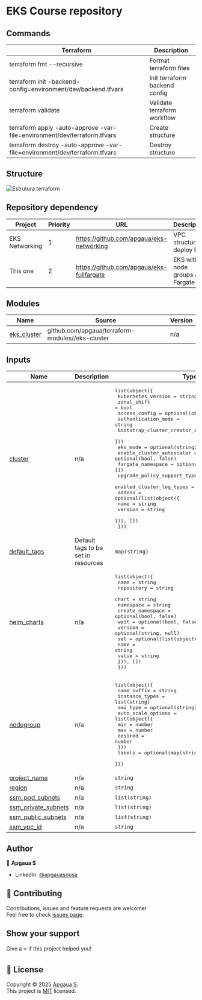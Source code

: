 <!-- BEGIN_TF_DOCS -->
# EKS Course repository

## Commands

| Terraform | Description |
|--------------------|-------------|
| terraform fmt --recursive | Format terraform files |
| terraform init -backend-config=environment/dev/backend.tfvars | Init terraform backend config|
| terraform validate | Validate terraform workflow |
| terraform apply -auto-approve -var-file=environment/dev/terraform.tfvars | Create structure |
| terraform destroy -auto-approve -var-file=environment/dev/terraform.tfvars | Destroy structure |

## Structure
![Estrutura terraform](diagrama.png)

## Repository dependency
| Project | Priority | URL | Description |
|---------|----------|-----|-------------|
| EKS Networking | 1 | https://github.com/apgaua/eks-networking | VPC structure to deploy EKS |
| This one | 2 | https://github.com/apgaua/eks-fullfargate | EKS with node groups and Fargate |

## Modules

| Name | Source | Version |
|------|--------|---------|
| <a name="module_eks_cluster"></a> [eks\_cluster](#module\_eks\_cluster) | github.com/apgaua/terraform-modules//eks-cluster | n/a |

## Inputs

| Name | Description | Type | Default | Required |
|------|-------------|------|---------|:--------:|
| <a name="input_cluster"></a> [cluster](#input\_cluster) | n/a | <pre>list(object({<br/>    kubernetes_version = string<br/>    zonal_shift        = bool<br/>    access_config = optional(object({<br/>      authentication_mode                         = string<br/>      bootstrap_cluster_creator_admin_permissions = bool<br/>    }))<br/>    eks_mode                    = optional(string)<br/>    enable_cluster_autoscaler   = optional(bool, false)<br/>    fargate_namespace           = optional(list(string), [])<br/>    upgrade_policy_support_type = string<br/>    enabled_cluster_log_types   = list(string)<br/>    addons = optional(list(object({<br/>      name    = string<br/>      version = string<br/>    })), [])<br/>  }))</pre> | n/a | yes |
| <a name="input_default_tags"></a> [default\_tags](#input\_default\_tags) | Default tags to be set in resources | `map(string)` | n/a | yes |
| <a name="input_helm_charts"></a> [helm\_charts](#input\_helm\_charts) | n/a | <pre>list(object({<br/>    name             = string<br/>    repository       = string<br/>    chart            = string<br/>    namespace        = string<br/>    create_namespace = optional(bool, false)<br/>    wait             = optional(bool, false)<br/>    version          = optional(string, null)<br/>    set = optional(list(object({<br/>      name  = string<br/>      value = string<br/>    })), [])<br/>  }))</pre> | `[]` | no |
| <a name="input_nodegroup"></a> [nodegroup](#input\_nodegroup) | n/a | <pre>list(object({<br/>    name_suffix    = string<br/>    instance_types = list(string)<br/>    ami_type       = optional(string)<br/>    auto_scale_options = list(object({<br/>      min     = number<br/>      max     = number<br/>      desired = number<br/>    }))<br/>    labels = optional(map(string), {})<br/>  }))</pre> | n/a | yes |
| <a name="input_project_name"></a> [project\_name](#input\_project\_name) | n/a | `string` | n/a | yes |
| <a name="input_region"></a> [region](#input\_region) | n/a | `string` | n/a | yes |
| <a name="input_ssm_pod_subnets"></a> [ssm\_pod\_subnets](#input\_ssm\_pod\_subnets) | n/a | `list(string)` | n/a | yes |
| <a name="input_ssm_private_subnets"></a> [ssm\_private\_subnets](#input\_ssm\_private\_subnets) | n/a | `list(string)` | n/a | yes |
| <a name="input_ssm_public_subnets"></a> [ssm\_public\_subnets](#input\_ssm\_public\_subnets) | n/a | `list(string)` | n/a | yes |
| <a name="input_ssm_vpc_id"></a> [ssm\_vpc\_id](#input\_ssm\_vpc\_id) | n/a | `string` | n/a | yes |

## Author

👤 **Apgaua S**

* LinkedIn: [@apgauasousa](https://linkedin.com/in/apgauasousa)

## 🤝 Contributing

Contributions, issues and feature requests are welcome!<br />Feel free to check [issues page](/issues).

## Show your support

Give a ⭐️ if this project helped you!

## 📝 License

Copyright © 2025 [Apgaua S](https://github.com/apgaua).<br />
This project is [MIT](LICENSE) licensed.
<!-- END_TF_DOCS -->